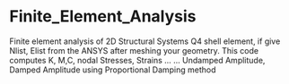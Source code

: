 # Finite_Element_Analysis
Finite element analysis of 2D Structural Systems
Q4 shell element, if give Nlist, Elist from the ANSYS after meshing your geometry. This code computes K, M,C, nodal Stresses, Strains ...
... Undamped Amplitude, Damped Amplitude using Proportional Damping method
